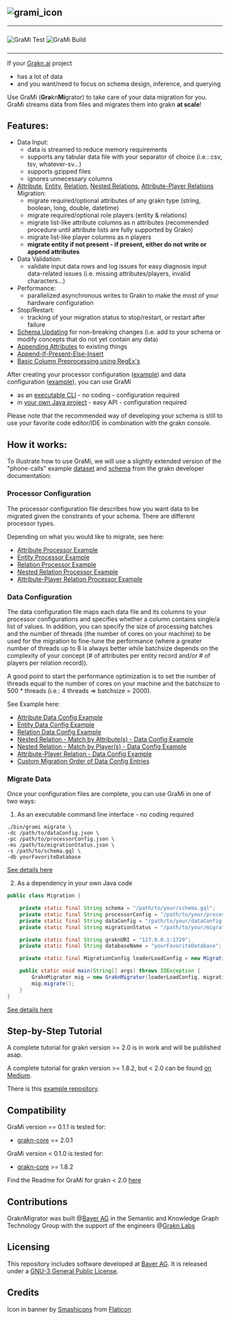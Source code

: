 

![grami_icon](https://github.com/bayer-science-for-a-better-life/grami/blob/master/grami_banner.png?raw=true)
---
---
### 
![GraMi Test](https://github.com/bayer-science-for-a-better-life/grami/workflows/GraMi%20Test/badge.svg?branch=master)
![GraMi Build](https://github.com/bayer-science-for-a-better-life/grami/workflows/GraMi%20Build/badge.svg)
###

---

If your [Grakn.ai](https://github.com/graknlabs/grakn) project
 - has a lot of data
 - and you want/need to focus on schema design, inference, and querying

Use GraMi (**Gra**kn**Mi**grator) to take care of your data migration for you. GraMi streams data from files and migrates them into grakn **at scale**!
 
## Features:
 - Data Input:
    - data is streamed to reduce memory requirements
    - supports any tabular data file with your separator of choice (i.e.: csv, tsv, whatever-sv...)
    - supports gzipped files
    - ignores unnecessary columns
 - [Attribute](https://github.com/bayer-science-for-a-better-life/grami/wiki/Migrating-Attributes), [Entity](https://github.com/bayer-science-for-a-better-life/grami/wiki/Migrating-Entities), [Relation](https://github.com/bayer-science-for-a-better-life/grami/wiki/Migrating-Relations), [Nested Relations](https://github.com/bayer-science-for-a-better-life/grami/wiki/Migrating-Nested-Relations), [Attribute-Player Relations](https://github.com/bayer-science-for-a-better-life/grami/wiki/Migrating-Attribute-Player-Relations) Migration:
    - migrate required/optional attributes of any grakn type (string, boolean, long, double, datetime)
    - migrate required/optional role players (entity & relations)
    - migrate list-like attribute columns as n attributes (recommended procedure until attribute lists are fully supported by Grakn)
    - migrate list-like player columns as n players
    - **migrate entity if not present - if present, either do not write or append attributes**
 - Data Validation:
    - validate input data rows and log issues for easy diagnosis input data-related issues (i.e. missing attributes/players, invalid characters...)
 - Performance:
    - parallelized asynchronous writes to Grakn to make the most of your hardware configuration
 - Stop/Restart:
    - tracking of your migration status to stop/restart, or restart after failure
 - [Schema Updating](https://github.com/bayer-science-for-a-better-life/grami/wiki/Schema-Updating) for non-breaking changes (i.e. add to your schema or modify concepts that do not yet contain any data)
 - [Appending Attributes](https://github.com/bayer-science-for-a-better-life/grami/wiki/Append-Attributes) to existing things
 - [Append-If-Present-Else-Insert](https://github.com/bayer-science-for-a-better-life/grami/wiki/Append-If-Present-Else-Insert)
 - [Basic Column Preprocessing using RegEx's](https://github.com/bayer-science-for-a-better-life/grami/wiki/Preprocessing)

After creating your processor configuration ([example](https://github.com/bayer-science-for-a-better-life/grami/tree/master/src/test/resources/phone-calls/processorConfig.json)) and data configuration ([example](https://github.com/bayer-science-for-a-better-life/grami/tree/master/src/test/resources/phone-calls/dataConfig.json)), you can use GraMi
 - as an [executable CLI](https://github.com/bayer-science-for-a-better-life/grami/wiki/Grami-as-Executable-CLI) - no coding - configuration required 
 - in [your own Java project](https://github.com/bayer-science-for-a-better-life/grami/wiki/GraMi-as-Dependency) - easy API - configuration required
 
Please note that the recommended way of developing your schema is still to use your favorite code editor/IDE in combination with the grakn console.

## How it works:

To illustrate how to use GraMi, we will use a slightly extended version of the "phone-calls" example [dataset](https://github.com/bayer-science-for-a-better-life/grami/tree/master/src/test/resources/phone-calls) and [schema](https://github.com/bayer-science-for-a-better-life/grami/tree/master/src/test/resources/phone-calls/schema.gql) from the grakn developer documentation:

### Processor Configuration

The processor configuration file describes how you want data to be migrated given the constraints of your schema. There are different processor types. 

Depending on what you would like to migrate, see here:

 - [Attribute Processor Example](https://github.com/bayer-science-for-a-better-life/grami/wiki/Migrating-Attributes#processor-config)
 - [Entity Processor Example](https://github.com/bayer-science-for-a-better-life/grami/wiki/Migrating-Entities#processor-config)
 - [Relation Processor Example](https://github.com/bayer-science-for-a-better-life/grami/wiki/Migrating-Relations#processor-config)
 - [Nested Relation Processor Example](https://github.com/bayer-science-for-a-better-life/grami/wiki/Migrating-Nested-Relations#processor-config)
 - [Attribute-Player Relation Processor Example](https://github.com/bayer-science-for-a-better-life/grami/wiki/Migrating-Attribute-Player-Relations#processor-config)

### Data Configuration

The data configuration file maps each data file and its columns to your processor configurations and specifies whether a column contains single/a list of values. In addition, you can specify the size of processing batches and the number of threads (the number of cores on your machine) to be used for the migration to fine-tune the performance (where a greater number of threads up to 8 is always better while batchsize depends on the complexity of your concept (# of attributes per entity record and/or # of players per relation record)). 

A good point to start the performance optimization is to set the number of threads equal to the number of cores on your machine and the batchsize to 500 * threads (i.e.: 4 threads => batchsize = 2000).

See Example here:

 - [Attribute Data Config Example](https://github.com/bayer-science-for-a-better-life/grami/wiki/Migrating-Attributes#data-config)
 - [Entity Data Config Example](https://github.com/bayer-science-for-a-better-life/grami/wiki/Migrating-Entities#data-config)
 - [Relation Data Config Example](https://github.com/bayer-science-for-a-better-life/grami/wiki/Migrating-Relations#data-config)
 - [Nested Relation - Match by Attribute(s) - Data Config Example](https://github.com/bayer-science-for-a-better-life/grami/wiki/Migrating-Nested-Relations#data-config---attribute-matching)
 - [Nested Relation - Match by Player(s) - Data Config Example](https://github.com/bayer-science-for-a-better-life/grami/wiki/Migrating-Nested-Relations#data-config---player-matching)
 - [Attribute-Player Relation - Data Config Example](https://github.com/bayer-science-for-a-better-life/grami/wiki/Migrating-Attribute-Player-Relations#data-config)
 - [Custom Migration Order of Data Config Entries](https://github.com/bayer-science-for-a-better-life/grami/wiki/Custom-Migration-Order)

### Migrate Data

Once your configuration files are complete, you can use GraMi in one of two ways:

 1. As an executable command line interface - no coding required

```Shell
./bin/grami migrate \
-dc /path/to/dataConfig.json \
-pc /path/to/processorConfig.json \
-ms /path/to/migrationStatus.json \
-s /path/to/schema.gql \
-db yourFavoriteDatabase
```

[See details here](https://github.com/bayer-science-for-a-better-life/grami/wiki/Grami-as-Executable-CLI)

 2. As a dependency in your own Java code

```Java
public class Migration {

    private static final String schema = "/path/to/your/schema.gql";
    private static final String processorConfig = "/path/to/your/processorConfig.json";
    private static final String dataConfig = "/path/to/your/dataConfig.json";
    private static final String migrationStatus = "/path/to/your/migrationStatus.json";

    private static final String graknURI = "127.0.0.1:1729";               // defines which grakn server to migrate into
    private static final String databaseName = "yourFavoriteDatabase";      // defines which keyspace to migrate into

    private static final MigrationConfig loaderLoadConfig = new MigrationConfig(graknURI, databaseName, schema, dataConfig, processorConfig);

    public static void main(String[] args) throws IOException {
        GraknMigrator mig = new GraknMigrator(loaderLoadConfig, migrationStatus, true);
        mig.migrate();
    }
}
```

[See details here](https://github.com/bayer-science-for-a-better-life/grami/wiki/GraMi-as-Dependency)


## Step-by-Step Tutorial

A complete tutorial for grakn version >= 2.0 is in work and will be published asap.

A complete tutorial for grakn version >= 1.8.2, but < 2.0 can be found [on Medium](https://medium.com/@hkuich/introducing-grami-a-data-migration-tool-for-grakn-d4051582f867).

There is this [example repository](https://github.com/bayer-science-for-a-better-life/grami-example).

## Compatibility

GraMi version == 0.1.1 is tested for:
- [grakn-core](https://github.com/graknlabs/grakn) == 2.0.1

GraMi version < 0.1.0 is tested for: 
 - [grakn-core](https://github.com/graknlabs/grakn) >= 1.8.2

Find the Readme for GraMi for grakn < 2.0 [here](https://github.com/bayer-science-for-a-better-life/grami/blob/b3d6d272c409d6c40254354027b49f90b255e1c3/README.md)

## Contributions

GraknMigrator was built @[Bayer AG](https://www.bayer.com/) in the Semantic and Knowledge Graph Technology Group with the support of the engineers @[Grakn Labs](https://github.com/orgs/graknlabs/people)

## Licensing

This repository includes software developed at [Bayer AG](https://www.bayer.com/).  It is released under a [GNU-3 General Public License](https://www.gnu.org/licenses/gpl-3.0.de.html).
 
## Credits

Icon in banner by [Smashicons](https://www.flaticon.com/de/autoren/smashicons) from [Flaticon](https://www.flaticon.com/)
